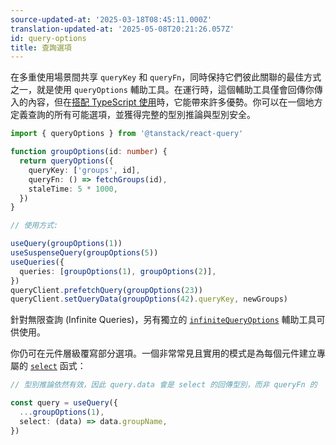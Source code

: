 ```yaml
---
source-updated-at: '2025-03-18T08:45:11.000Z'
translation-updated-at: '2025-05-08T20:21:26.057Z'
id: query-options
title: 查詢選項
---
```


在多重使用場景間共享 `queryKey` 和 `queryFn`，同時保持它們彼此關聯的最佳方式之一，就是使用 `queryOptions` 輔助工具。在運行時，這個輔助工具僅會回傳你傳入的內容，但在[搭配 TypeScript 使用](../typescript.md#typing-query-options)時，它能帶來許多優勢。你可以在一個地方定義查詢的所有可能選項，並獲得完整的型別推論與型別安全。

[//]: # 'Example1'

```ts
import { queryOptions } from '@tanstack/react-query'

function groupOptions(id: number) {
  return queryOptions({
    queryKey: ['groups', id],
    queryFn: () => fetchGroups(id),
    staleTime: 5 * 1000,
  })
}

// 使用方式:

useQuery(groupOptions(1))
useSuspenseQuery(groupOptions(5))
useQueries({
  queries: [groupOptions(1), groupOptions(2)],
})
queryClient.prefetchQuery(groupOptions(23))
queryClient.setQueryData(groupOptions(42).queryKey, newGroups)
```

[//]: # 'Example1'

針對無限查詢 (Infinite Queries)，另有獨立的 [`infiniteQueryOptions`](../reference/infiniteQueryOptions.md) 輔助工具可供使用。

你仍可在元件層級覆寫部分選項。一個非常常見且實用的模式是為每個元件建立專屬的 [`select`](./render-optimizations.md#select) 函式：

[//]: # 'Example2'

```ts
// 型別推論依然有效，因此 query.data 會是 select 的回傳型別，而非 queryFn 的

const query = useQuery({
  ...groupOptions(1),
  select: (data) => data.groupName,
})
```

[//]: # 'Example2'
